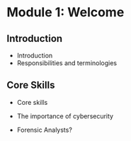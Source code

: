 # Module 1: Welcome

## Introduction

- Introduction
- Responsibilities and terminologies

## Core Skills

- Core skills
- The importance of cybersecurity

- Forensic Analysts?

